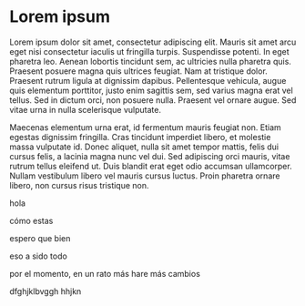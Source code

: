 Lorem ipsum
===========

Lorem ipsum dolor sit amet, consectetur adipiscing elit. Mauris sit amet arcu eget nisi consectetur iaculis ut fringilla turpis. Suspendisse potenti. In eget pharetra leo. Aenean lobortis tincidunt sem, ac ultricies nulla pharetra quis. Praesent posuere magna quis ultrices feugiat. Nam at tristique dolor. Praesent rutrum ligula at dignissim dapibus. Pellentesque vehicula, augue quis elementum porttitor, justo enim sagittis sem, sed varius magna erat vel tellus. Sed in dictum orci, non posuere nulla. Praesent vel ornare augue. Sed vitae urna in nulla scelerisque vulputate.

Maecenas elementum urna erat, id fermentum mauris feugiat non. Etiam egestas dignissim fringilla. Cras tincidunt imperdiet libero, et molestie massa vulputate id. Donec aliquet, nulla sit amet tempor mattis, felis dui cursus felis, a lacinia magna nunc vel dui. Sed adipiscing orci mauris, vitae rutrum tellus eleifend ut. Duis blandit erat eget odio accumsan ullamcorper. Nullam vestibulum libero vel mauris cursus luctus. Proin pharetra ornare libero, non cursus risus tristique non.


hola

cómo estas

espero que bien 

eso a sido todo 

por el momento, en un rato más hare más cambios 

dfghjklbvggh
hhjkn


